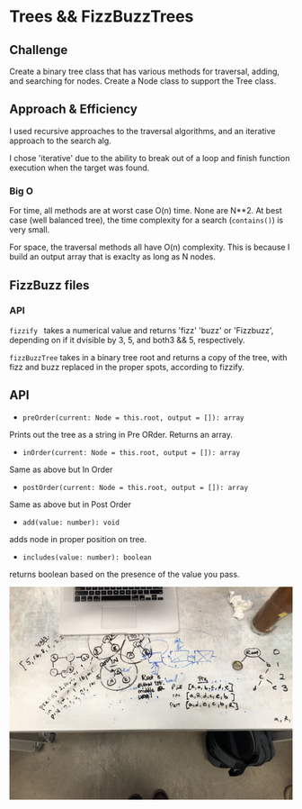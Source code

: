 # Trees && FizzBuzzTrees
<!-- Short summary or background information -->


## Challenge
<!-- Description of the challenge -->
Create a binary tree class that has various methods for traversal, adding, and searching for nodes. 
Create a Node class to support the Tree class. 

## Approach & Efficiency
<!-- What approach did you take? Why? What is the Big O space/time for this approach? -->
I used recursive approaches to the traversal algorithms, and an iterative approach to the search alg.

I chose 'iterative' due to the ability to break out of a loop and finish function execution when the target was found. 

### Big O

For time, all methods are at worst case O(n) time. None are N**2. At best case (well balanced tree), the time complexity for a search (`contains()`) is very small. 

For space, the traversal methods all have O(n) complexity. This is because I build an output array that is exaclty as long as N nodes. 


## FizzBuzz files

### API 
`fizzify ` takes a numerical value and returns 'fizz' 'buzz' or 'Fizzbuzz', depending on if it dvisible by 3, 5, and both3 && 5, respectively. 

`fizzBuzzTree` takes in a binary tree root and returns a copy of the tree, with fizz and buzz replaced in the proper spots, according to fizzify. 



## API
<!-- Description of each method publicly available in each of your trees -->

- `preOrder(current: Node = this.root, output = []): array`

Prints out the tree as a string in Pre ORder. Returns an array.

- `inOrder(current: Node = this.root, output = []): array  `

Same as above but In Order

- `postOrder(current: Node = this.root, output = []): array `

Same as above but in Post Order

- `add(value: number): void`

adds node in proper position on tree.

- `includes(value: number): boolean`

returns boolean based on the presence of the value you pass.


![](assets/tree.jpeg)